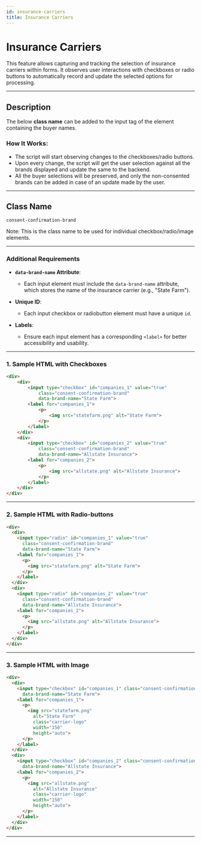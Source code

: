 ```yaml
---
id: insurance-carriers
title: Insurance Carriers
---
```


# Insurance Carriers

This feature allows capturing and tracking the selection of insurance carriers within forms. It observes user interactions with checkboxes or radio buttons to automatically record and update the selected options for processing.

---

## Description

The below **class name** can be added to the input tag of the element containing the buyer names. 

### How It Works:
- The script will start observing changes to the checkboxes/radio buttons.
- Upon every change, the script will get the user selection against all the brands displayed and update the same to the backend.
- All the buyer selections will be preserved, and only the non-consented brands can be added in case of an update made by the user.

---

## Class Name
```plaintext
consent-confirmation-brand
```
Note: This is the class name to be used for individual checkbox/radio/image elements.

---

### Additional Requirements

- **`data-brand-name` Attribute**:
  - Each input element must include the `data-brand-name` attribute, which stores the name of the insurance carrier (e.g., "State Farm").
  
- **Unique ID**:
  - Each input checkbox or radiobutton element must have a unique `id`.

- **Labels**:
  - Ensure each input element has a corresponding `<label>` for better accessibility and usability.

---

### 1. Sample HTML with Checkboxes

```html
<div>
    <div>
        <input type="checkbox" id="companies_1" value="true"
            class="consent-confirmation-brand"
            data-brand-name="State Farm">
        <label for="companies_1">
            <p>
                <img src="statefarm.png" alt="State Farm">
            </p>
        </label>
    </div>
    <div>
        <input type="checkbox" id="companies_2" value="true"
            class="consent-confirmation-brand"
            data-brand-name="Allstate Insurance">
        <label for="companies_2">
            <p>
                <img src="allstate.png" alt="Allstate Insurance">
            </p>
        </label>
    </div>
</div>
```

---

### 2. Sample HTML with Radio-buttons

```html
<div>
  <div>
    <input type="radio" id="companies_1" value="true"
      class="consent-confirmation-brand"
      data-brand-name="State Farm">
    <label for="companies_1">
      <p>
        <img src="statefarm.png" alt="State Farm">
      </p>
    </label>
  </div>
  <div>
    <input type="radio" id="companies_2" value="true"
      class="consent-confirmation-brand"
      data-brand-name="Allstate Insurance">
    <label for="companies_2">
      <p>
        <img src="allstate.png" alt="Allstate Insurance">
      </p>
    </label>
  </div>
</div>
```

---

### 3. Sample HTML with Image

```html
<div>
  <div>
    <input type="checkbox" id="companies_1" class="consent-confirmation-brand"
      data-brand-name="State Farm">
    <label for="companies_1">
      <p>
        <img src="statefarm.png"
          alt="State Farm"
          class="carrier-logo"
          width="150"
          height="auto">
      </p>
    </label>
  </div>
  <div>
    <input type="checkbox" id="companies_2" class="consent-confirmation-brand"
      data-brand-name="Allstate Insurance">
    <label for="companies_2">
      <p>
        <img src="allstate.png"
          alt="Allstate Insurance"
          class="carrier-logo"
          width="150"
          height="auto">
      </p>
    </label>
  </div>
</div>
```

---



